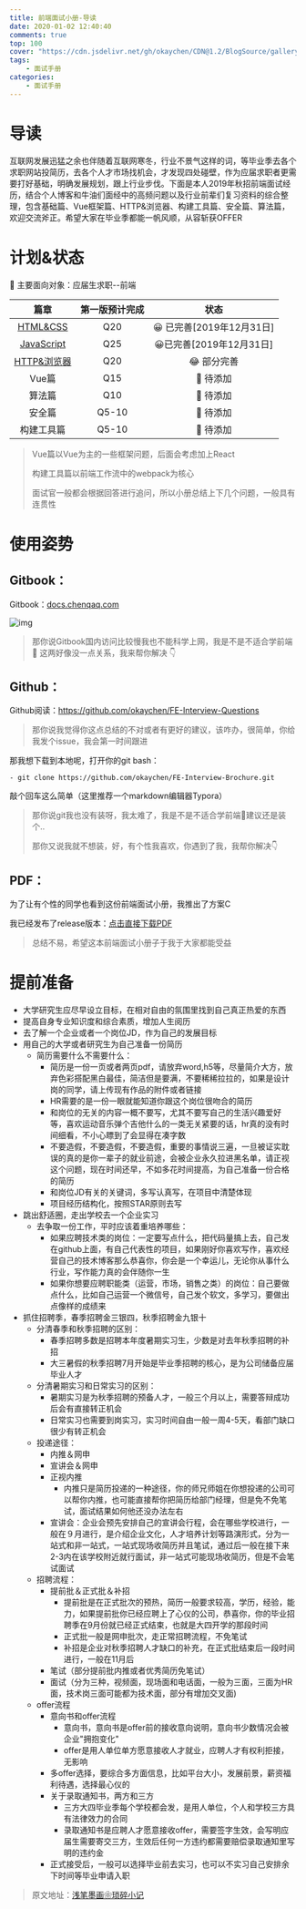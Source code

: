 ```yaml
---
title: 前端面试小册-导读
date: 2020-01-02 12:40:40
comments: true
top: 100
cover: "https://cdn.jsdelivr.net/gh/okaychen/CDN@1.2/BlogSource/gallery/thumb_015.jpg"
tags:
    - 面试手册
categories:
    - 面试手册
---
```


# 导读

互联网发展迅猛之余也伴随着互联网寒冬，行业不景气这样的词，等毕业季去各个求职网站投简历，去各个人才市场找机会，才发现四处碰壁，作为应届求职者更需要打好基础，明确发展规划，跟上行业步伐。下面是本人2019年秋招前端面试经历，结合个人博客和牛油们面经中的高频问题以及行业前辈们复习资料的综合整理，包含基础篇、Vue框架篇、HTTP&浏览器、构建工具篇、安全篇、算法篇，欢迎交流斧正。希望大家在毕业季都能一帆风顺，从容斩获OFFER

# 计划&状态

🤤 主要面向对象：应届生求职--前端

|                             篇章                             | 第一版预计完成 |           状态           |
| :----------------------------------------------------------: | :------------: | :----------------------: |
| [HTML&CSS](https://github.com/okaychen/FE-Interview-Questions/blob/master/html-and-css.md) |      Q20       | 😀 已完善[2019年12月31日] |
| [JavaScript](https://github.com/okaychen/FE-Interview-Questions/blob/master/javascript.md) |      Q25       | 😀已完善[2019年12月31日]  |
| [HTTP&浏览器](https://github.com/okaychen/FE-Interview-Questions/blob/master/http.md) |      Q20       |        😂 部分完善        |
|                            Vue篇                             |      Q15       |         🤔 待添加         |
|                            算法篇                            |      Q10       |         🤔 待添加         |
|                            安全篇                            |     Q5-10      |         🤔 待添加         |
|                          构建工具篇                          |     Q5-10      |         🤔 待添加         |

> Vue篇以Vue为主的一些框架问题，后面会考虑加上React
>
> 构建工具篇以前端工作流中的webpack为核心
>
> 面试官一般都会根据回答进行追问，所以小册总结上下几个问题，一般具有连贯性

# 使用姿势

## Gitbook：

Gitbook：[docs.chenqaq.com](https://docs.chenqaq.com/)

![img](https://blobscdn.gitbook.com/v0/b/gitbook-28427.appspot.com/o/assets%2F-Lw7LsePj3e23XxNTaOL%2F-LxFaiAEGtIYHqghgzY-%2F-LxFapLtBjjQtFRYAza4%2Fimage.png?alt=media&token=edcec005-b2a3-4851-968a-0809754a18b5)

> 那你说Gitbook国内访问比较慢我也不能科学上网，我是不是不适合学前端 🤣 这两好像没一点关系，我来帮你解决 👇

## Github：‌

Github阅读：<https://github.com/okaychen/FE-Interview-Questions>

> 那你说我觉得你这点总结的不对或者有更好的建议，该咋办，很简单，你给我发个issue，我会第一时间跟进

那我想下载到本地呢，打开你的git bash：

```
- git clone https://github.com/okaychen/FE-Interview-Brochure.git
```

敲个回车这么简单（这里推荐一个markdown编辑器Typora）

> 那你说git我也没有装呀，我太难了，我是不是不适合学前端🤣建议还是装个..
>
> 那你又说我就不想装，好，有个性我喜欢，你遇到了我，我帮你解决👇

## PDF：

为了让有个性的同学也看到这份前端面试小册，我推出了方案C‌

我已经发布了release版本：[点击直接下载PDF](https://github.com/okaychen/FE-Interview-Questions/releases/download/v0.0.1/FE-Interview-Brochure_0.0.1.pdf)

> 总结不易，希望这本前端面试小册子于我于大家都能受益

# 提前准备

- 大学研究生应尽早设立目标，在相对自由的氛围里找到自己真正热爱的东西
- 提高自身专业知识度和综合素质，增加人生阅历
- 去了解一个企业或者一个岗位JD，作为自己的发展目标
- 用自己的大学或者研究生为自己准备一份简历
  - 简历需要什么不需要什么：
    - 简历是一份一页或者两页pdf，请放弃word,h5等，尽量简介大方，放弃色彩搭配黑白最佳，简洁但是要满，不要稀稀拉拉的，如果是设计岗的同学，请上传现有作品的附件或者链接
    - HR需要的是一份一眼就能知道你跟这个岗位很吻合的简历
    - 和岗位的无关的内容一概不要写，尤其不要写自己的生活兴趣爱好等，喜欢运动音乐弹个吉他什么的一类无关紧要的话，hr真的没有时间细看，不小心瞟到了会显得在凑字数
    - 不要造假，不要造假，不要造假，重要的事情说三遍，一旦被证实耽误的真的是你一辈子的就业前途，会被企业永久拉进黑名单，请正视这个问题，现在时间还早，不如多花时间提高，为自己准备一份合格的简历
    - 和岗位JD有关的关键词，多写认真写，在项目中清楚体现
    - 项目经历结构化，按照STAR原则去写
- 跳出舒适圈，走出学校去一个企业实习
  - 去争取一份工作，平时应该着重培养哪些：
    - 如果应聘技术类的岗位：一定要写点什么，把代码量搞上去，自己发在github上面，有自己代表性的项目，如果刚好你喜欢写作，喜欢经营自己的技术博客那么恭喜你，你会是一个幸运儿，无论你从事什么行业，写作能力真的会伴随你一生
    - 如果你想要应聘职能类（运营，市场，销售之类）的岗位：自己要做点什么，比如自己运营一个微信号，自己发个软文，多学习，要做出点像样的成绩来
- 抓住招聘季，春季招聘金三银四，秋季招聘金九银十
  - 分清春季和秋季招聘的区别：
    - 春季招聘多数是招聘本年度暑期实习生，少数是对去年秋季招聘的补招
    - 大三暑假的秋季招聘7月开始是毕业季招聘的核心，是为公司储备应届毕业人才
  - 分清暑期实习和日常实习的区别：
    - 暑期实习是为秋季招聘的预备人才，一般三个月以上，需要答辩成功后会有直接转正机会
    - 日常实习也需要到岗实习，实习时间自由一般一周4-5天，看部门缺口很少有转正机会
  - 投递途径：
    - 内推＆网申
    - 宣讲会＆网申
    - 正视内推
      - 内推只是简历投递的一种途径，你的师兄师姐在你想投递的公司可以帮你内推，也可能直接帮你把简历给部门经理，但是免不免笔试，面试结果如何他还没办法左右
    - 宣讲会：企业会预先安排自己的宣讲会行程，会在哪些学校进行，一般在９月进行，是介绍企业文化，人才培养计划等路演形式，分为一站式和非一站式，一站式现场收简历并且笔试，通过后一般在接下来2-3内在该学校附近就行面试，非一站式可能现场收简历，但是不会笔试面试
  - 招聘流程：
    - 提前批＆正式批＆补招
      - 提前批是在正式批次的预热，简历一般要求较高，学历，经验，能力，如果提前批你已经应聘上了心仪的公司，恭喜你，你的毕业招聘季在9月份就已经正式结束，也就是大四开学的那段时间
      - 正式批一般是网申批次，走正常招聘流程，不免笔试
      - 补招是企业对秋季招聘人才缺口的补充，在正式批结束后一段时间进行，一般在11月后
    - 笔试（部分提前批内推或者优秀简历免笔试）
    - 面试（分为三种，视频面，现场面和电话面，一般为三面，三面为HR面，技术岗三面可能都为技术面，部分有增加交叉面)
  - offer流程
    - 意向书和offer流程
      - 意向书，意向书是offer前的接收意向说明，意向书少数情况会被企业"拥抱变化"
      - offer是用人单位单方愿意接收人才就业，应聘人才有权利拒接，无影响
    - 多offer选择，要综合多方面信息，比如平台大小，发展前景，薪资福利待遇，选择最心仪的
    - 关于录取通知书，两方和三方
      - 三方大四毕业季每个学校都会发，是用人单位，个人和学校三方具有法律效力的合同
      - 录取通知书是应聘人才愿意接收offer，需要签字生效，会写明应届生需要寄交三方，生效后任何一方违约都需要赔偿录取通知里写明的违约金
    - 正式接受后，一般可以选择毕业前去实习，也可以不实习自己安排余下时间等毕业申请入职

> 原文地址：[浅笔墨画❀琐碎小记](https://www.chenqaq.com/2019/11/22/life-speech20191124/)